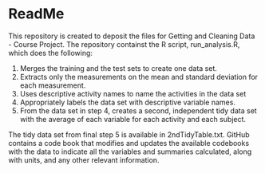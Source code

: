 ReadMe
================

This repository is created to deposit the files for Getting and Cleaning
Data - Course Project. The repository containst the R script,
run\_analysis.R, which does the following:

1.  Merges the training and the test sets to create one data set.
2.  Extracts only the measurements on the mean and standard deviation
    for each measurement.
3.  Uses descriptive activity names to name the activities in the data
    set
4.  Appropriately labels the data set with descriptive variable names.
5.  From the data set in step 4, creates a second, independent tidy data
    set with the average of each variable for each activity and each
    subject.

The tidy data set from final step 5 is available in 2ndTidyTable.txt.
GitHub contains a code book that modifies and updates the available
codebooks with the data to indicate all the variables and summaries
calculated, along with units, and any other relevant information.
